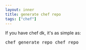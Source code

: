 ```yaml
---
layout: inner
title: generate chef repo
tags: ["chef"]
---
```

If you have chef dk, it's as simple as:
<pre>chef generate repo chef_repo</pre>
